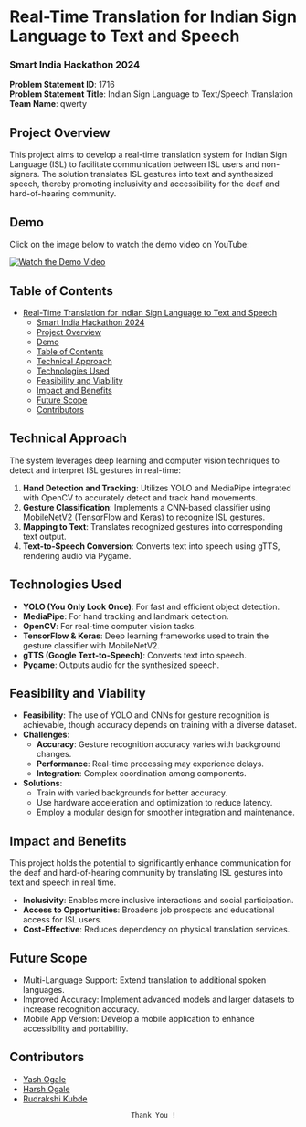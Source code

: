 # Real-Time Translation for Indian Sign Language to Text and Speech



### Smart India Hackathon 2024  
**Problem Statement ID**: 1716  
**Problem Statement Title**: Indian Sign Language to Text/Speech Translation  
**Team Name**: qwerty  

## Project Overview

This project aims to develop a real-time translation system for Indian Sign Language (ISL) to facilitate communication between ISL users and non-signers. The solution translates ISL gestures into text and synthesized speech, thereby promoting inclusivity and accessibility for the deaf and hard-of-hearing community.

## Demo


Click on the image below to watch the demo video on YouTube:

[![Watch the Demo Video](https://img.youtube.com/vi/dkGq1RpBeQM/0.jpg)](https://youtu.be/dkGq1RpBeQM)




## Table of Contents

- [Real-Time Translation for Indian Sign Language to Text and Speech](#real-time-translation-for-indian-sign-language-to-text-and-speech)
    - [Smart India Hackathon 2024](#smart-india-hackathon-2024)
  - [Project Overview](#project-overview)
  - [Demo](#demo)
  - [Table of Contents](#table-of-contents)
  - [Technical Approach](#technical-approach)
  - [Technologies Used](#technologies-used)
  - [Feasibility and Viability](#feasibility-and-viability)
  - [Impact and Benefits](#impact-and-benefits)
  - [Future Scope](#future-scope)
  - [Contributors](#contributors)

## Technical Approach

The system leverages deep learning and computer vision techniques to detect and interpret ISL gestures in real-time:

1. **Hand Detection and Tracking**: Utilizes YOLO and MediaPipe integrated with OpenCV to accurately detect and track hand movements.
2. **Gesture Classification**: Implements a CNN-based classifier using MobileNetV2 (TensorFlow and Keras) to recognize ISL gestures.
3. **Mapping to Text**: Translates recognized gestures into corresponding text output.
4. **Text-to-Speech Conversion**: Converts text into speech using gTTS, rendering audio via Pygame.

## Technologies Used

- **YOLO (You Only Look Once)**: For fast and efficient object detection.
- **MediaPipe**: For hand tracking and landmark detection.
- **OpenCV**: For real-time computer vision tasks.
- **TensorFlow & Keras**: Deep learning frameworks used to train the gesture classifier with MobileNetV2.
- **gTTS (Google Text-to-Speech)**: Converts text into speech.
- **Pygame**: Outputs audio for the synthesized speech.

## Feasibility and Viability

- **Feasibility**: The use of YOLO and CNNs for gesture recognition is achievable, though accuracy depends on training with a diverse dataset.
- **Challenges**:
  - **Accuracy**: Gesture recognition accuracy varies with background changes.
  - **Performance**: Real-time processing may experience delays.
  - **Integration**: Complex coordination among components.
- **Solutions**:
  - Train with varied backgrounds for better accuracy.
  - Use hardware acceleration and optimization to reduce latency.
  - Employ a modular design for smoother integration and maintenance.

## Impact and Benefits

This project holds the potential to significantly enhance communication for the deaf and hard-of-hearing community by translating ISL gestures into text and speech in real time.

- **Inclusivity**: Enables more inclusive interactions and social participation.
- **Access to Opportunities**: Broadens job prospects and educational access for ISL users.
- **Cost-Effective**: Reduces dependency on physical translation services.

## Future Scope
- Multi-Language Support: Extend translation to additional spoken languages.
- Improved Accuracy: Implement advanced models and larger datasets to increase recognition accuracy.
- Mobile App Version: Develop a mobile application to enhance accessibility and portability.

## Contributors
- [Yash Ogale](https://github.com/yashogale30)
- [Harsh Ogale](https://github.com/harshogale04)
- [Rudrakshi Kubde](https://github.com/RudrakshiKubde)


<div style="text-align: center;">
        
    Thank You !
</div>







